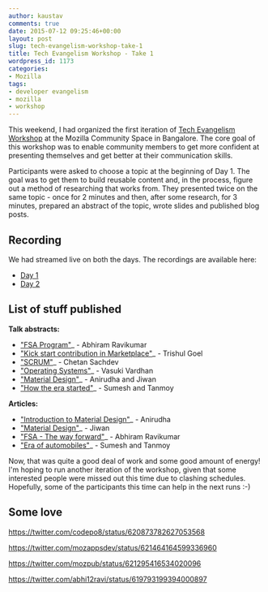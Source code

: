 ```yaml
---
author: kaustav
comments: true
date: 2015-07-12 09:25:46+00:00
layout: post
slug: tech-evangelism-workshop-take-1
title: Tech Evangelism Workshop - Take 1
wordpress_id: 1173
categories:
- Mozilla
tags:
- developer evangelism
- mozilla
- workshop
---
```


This weekend, I had organized the first iteration of [Tech Evangelism Workshop](https://reps.mozilla.org/e/tech-evangelism-workshop-july-2015/) at the Mozilla Community Space in Bangalore. The core goal of this workshop was to enable community members to get more confident at presenting themselves and get better at their communication skills.

Participants were asked to choose a topic at the beginning of Day 1. The goal was to get them to build reusable content and, in the process, figure out a method of researching that works from. They presented twice on the same topic - once for 2 minutes and then, after some research, for 3 minutes, prepared an abstract of the topic, wrote slides and published blog posts.<!-- more -->

## Recording

We had streamed live on both the days. The recordings are available here:

- [Day 1](https://www.youtube.com/watch?v=XSVjpXE5dJY)
- [Day 2](https://www.youtube.com/watch?v=X_oX6WuB67E)

## List of stuff published

**Talk abstracts:**

  * ["FSA Program"](https://gist.github.com/abhi12ravi/261fa61ead16f09e2549)_ - Abhiram Ravikumar
  * ["Kick start contribution in Marketplace"](https://gist.github.com/tsl143/bbedfcad5d31e5582292)_ - Trishul Goel
  * ["SCRUM"](https://gist.github.com/cksachdev/48ebda618a827047235b)_ - Chetan Sachdev
  * ["Operating Systems"](https://gist.github.com/vasuki1996/d665c2ffe8e35f7ddbd3)_ - Vasuki Vardhan
  * ["Material Design"](https://gist.github.com/anistark/2bec0ad54ae1d3117f00)_ - Anirudha and Jiwan
  * ["How the era started"](https://gist.github.com/Tangent08/0503950ecefecf2e4f00)_ - Sumesh and Tanmoy

**Articles:**

  * ["Introduction to Material Design"](http://anistark.github.io/blog/design/2015/07/12/introduction-to-material-design/)_ - Anirudha
  * ["Material Design"](http://heartstchr.github.io/tech-blog/posts/material-design.html)_ - Jiwan
  * ["FSA - The way forward"](http://abhiramrk.com/2015/07/fsa-the-way-forward/)_ - Abhiram Ravikumar
  * ["Era of automobiles"](https://sumeshwali.wordpress.com/2015/07/12/era-of-automobiles/)_ - Sumesh and Tanmoy

Now, that was quite a good deal of work and some good amount of energy! I'm hoping to run another iteration of the workshop, given that some interested people were missed out this time due to clashing schedules. Hopefully, some of the participants this time can help in the next runs :-)

## Some love

https://twitter.com/codepo8/status/620873782627053568

https://twitter.com/mozappsdev/status/621464164599336960

https://twitter.com/mozpub/status/621295416534020096

https://twitter.com/abhi12ravi/status/619793199394000897
